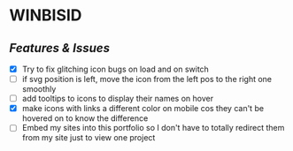 # WINBISID

## _Features & Issues_

- [x] Try to fix glitching icon bugs on load and on switch
- [ ] if svg position is left, move the icon from the left pos to the right one smoothly
- [ ] add tooltips to icons to display their names on hover <!--!-->
- [x] make icons with links a different color on mobile cos they can't be hovered on to know the difference
- [ ] Embed my sites into this portfolio so I don't have to totally redirect them from my site just to view one project
